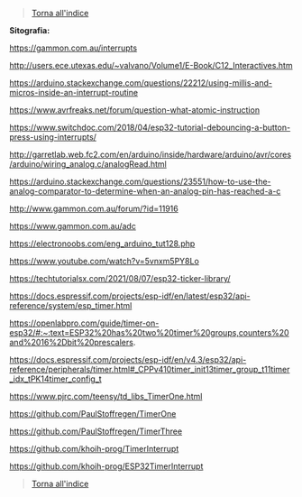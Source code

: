>[Torna all'indice](indexinterrupts.md)

**Sitografia:**

https://gammon.com.au/interrupts

http://users.ece.utexas.edu/~valvano/Volume1/E-Book/C12_Interactives.htm

https://arduino.stackexchange.com/questions/22212/using-millis-and-micros-inside-an-interrupt-routine

https://www.avrfreaks.net/forum/question-what-atomic-instruction

https://www.switchdoc.com/2018/04/esp32-tutorial-debouncing-a-button-press-using-interrupts/

http://garretlab.web.fc2.com/en/arduino/inside/hardware/arduino/avr/cores/arduino/wiring_analog.c/analogRead.html

https://arduino.stackexchange.com/questions/23551/how-to-use-the-analog-comparator-to-determine-when-an-analog-pin-has-reached-a-c

http://www.gammon.com.au/forum/?id=11916

https://www.gammon.com.au/adc

https://electronoobs.com/eng_arduino_tut128.php

https://www.youtube.com/watch?v=5vnxm5PY8Lo

https://techtutorialsx.com/2021/08/07/esp32-ticker-library/

https://docs.espressif.com/projects/esp-idf/en/latest/esp32/api-reference/system/esp_timer.html

https://openlabpro.com/guide/timer-on-esp32/#:~:text=ESP32%20has%20two%20timer%20groups,counters%20and%2016%2Dbit%20prescalers.

https://docs.espressif.com/projects/esp-idf/en/v4.3/esp32/api-reference/peripherals/timer.html#_CPPv410timer_init13timer_group_t11timer_idx_tPK14timer_config_t

https://www.pjrc.com/teensy/td_libs_TimerOne.html

https://github.com/PaulStoffregen/TimerOne

https://github.com/PaulStoffregen/TimerThree

https://github.com/khoih-prog/TimerInterrupt

https://github.com/khoih-prog/ESP32TimerInterrupt

>[Torna all'indice](indexinterrupts.md)
